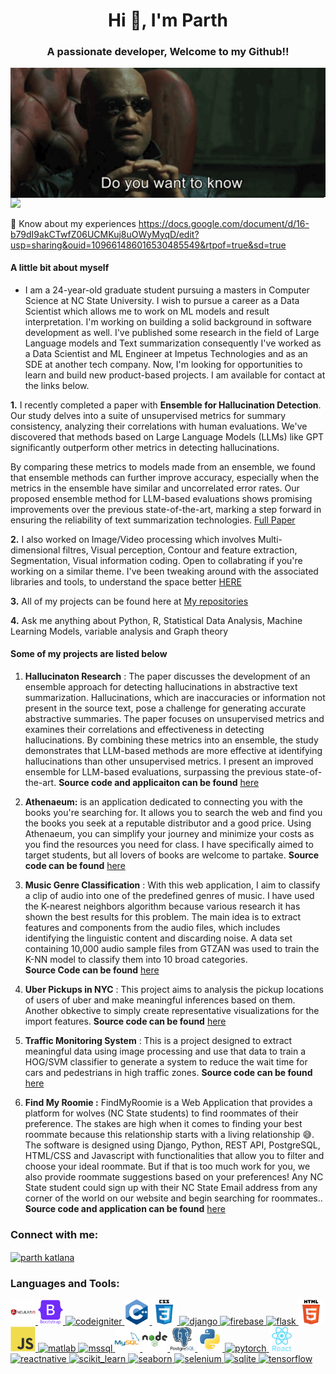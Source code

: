 <h1 align="center">Hi 👋, I'm Parth</h1>
<h3 align="center">A passionate developer, Welcome to my Github!!</h3>
<img align="right" alt="Coding" width="1000" src="img/1JKW.gif">
<br>

<p align="left"> <img src="(https://docs.google.com/document/d/14t8hXS5ya1UORa4oEzIqDnj9GT1tjI0A/edit?usp=sharing&ouid=109661486016530485549&rtpof=true&sd=true)" /> </p>

📄 Know about my experiences https://docs.google.com/document/d/16-b79dI9akCTwfZ06UCMKuj8uOWyMyqD/edit?usp=sharing&ouid=109661486016530485549&rtpof=true&sd=true

#### A little bit about myself
- I am a 24-year-old graduate student pursuing a masters in Computer Science at NC State University. I wish to pursue a career as a Data Scientist which allows me to work on ML models and result interpretation. I'm working on building a solid background in software development as well. I've published some research in the field of Large Language models and Text summarization consequently I've worked as a Data Scientist and ML Engineer at Impetus Technologies and as an SDE at another tech company. Now, I'm looking for opportunities to learn and build new product-based projects. I am available for contact at the links below.


**1.**  I recently completed a paper with **Ensemble for Hallucination Detection**. Our study delves into a suite of unsupervised metrics for summary consistency, analyzing their correlations with human evaluations. We've discovered that methods based on Large Language Models (LLMs) like GPT significantly outperform other metrics in detecting hallucinations.

By comparing these metrics to models made from an ensemble, we found that ensemble methods can further improve accuracy, especially when the metrics in the ensemble have similar and uncorrelated error rates.
Our proposed ensemble method for LLM-based evaluations shows promising improvements over the previous state-of-the-art, marking a step forward in ensuring the reliability of text summarization technologies. [Full Paper](https://arxiv.org/abs/2310.10495)

**2.** I also worked on Image/Video processing which involves Multi-dimensional filtres, Visual perception, Contour and feature extraction, Segmentation, Visual information coding. Open to collabrating if you're working on a similar theme. I've been tweaking around with the associated 
libraries and tools, to understand the space better [HERE](https://colab.research.google.com/drive/1nasMwzfYEpgxhnq25SkGmA-raujszEhs#scrollTo=-SiZOS3tRPqX) 

**3.** All of my projects can be found here at [My repositories](https://github.com/parthk279?tab=repositories)

**4.** Ask me anything about Python, R, Statistical Data Analysis, Machine Learning Models, variable analysis and Graph theory


#### Some of my projects are listed below


1. **Hallucinaton Research** : The paper discusses the development of an ensemble approach for detecting hallucinations in abstractive text summarization. Hallucinations, which are inaccuracies or information not present in the source text, pose a challenge for generating accurate abstractive summaries. The paper focuses on unsupervised metrics and examines their correlations and effectiveness in detecting hallucinations. By combining these metrics into an ensemble, the study demonstrates that LLM-based methods are more effective at identifying hallucinations than other unsupervised metrics. I present an improved ensemble for LLM-based evaluations, surpassing the previous state-of-the-art. **Source code and applicaiton can be found** [here](https://github.com/parthk279/Hallucination-Research/blob/main/Papers/Metric_Ensembles_For_Hallucination_Detection.pdf)

2. **Athenaeum:** is an application dedicated to connecting you with the books you're searching for. It allows you to search the web and find you the books you seek at a reputable distributor and a good price. Using Athenaeum, you can simplify your journey and minimize your costs as you find the resources you need for class. I have specifically aimed to target students, but all lovers of books are welcome to partake. **Source code can be found** [here](https://github.com/parthk279/Athenaeum) 

3. **Music Genre Classification** : With this web application, I aim to classify a clip of audio into one of the predefined genres of music. I have used the K-nearest neighbors algorithm because various research it has shown the best results for this problem. The main idea is to extract features and components from the audio files, which includes identifying the linguistic content and discarding noise. A data set containing 10,000 audio sample files from GTZAN was used to train the K-NN model to classify them into 10 broad categories.<br> **Source Code can be found** [here](https://github.com/parthk279/Music-Genre-Classification)

4. **Uber Pickups in NYC** : This project aims to analysis the pickup locations of users of uber and make meaningful inferences based on them. Another obkective to simply create representative visualizations for the import features. **Source code can be found** [here](https://github.com/suryasashankgundepudi/Pairs_Trading)

5. **Traffic Monitoring System** : This is a project designed to extract meaningful data using image processing and use that data to train a HOG/SVM classifier to generate a system to reduce the wait time for cars and pedestrians in high traffic zones. **Source code can be found** [here](https://github.com/parthk279/Traffic-Monitoring-System)


6. **Find My Roomie :** FindMyRoomie is a Web Application that provides a platform for wolves (NC State students) to find roommates of their preference. The stakes are high when it comes to finding your best roommate because this relationship starts with a living relationship 😅. The software is designed using Django, Python, REST API, PostgreSQL, HTML/CSS and Javascript with functionalities that allow you to filter and choose your ideal roommate. But if that is too much work for you, we also provide roommate suggestions based on your preferences! Any NC State student could sign up with their NC State Email address from any corner of the world on our website and begin searching for roommates.. **Source code and application can be found** [here](https://github.com/Nikhil1912/FindMyRoomie_2.0)



<h3 align="left">Connect with me:</h3>
<p align="left">
<a href="https://www.linkedin.com/in/parth-katlana-945044a6" target="blank"><img align="center" src="https://raw.githubusercontent.com/rahuldkjain/github-profile-readme-generator/master/src/images/icons/Social/linked-in-alt.svg" alt="parth katlana" height="30" width="40" /></a>
</p>

<h3 align="left">Languages and Tools:</h3>
<p align="left"> <a href="https://angular.io" target="_blank" rel="noreferrer"> <img src="https://raw.githubusercontent.com/devicons/devicon/master/icons/angularjs/angularjs-original-wordmark.svg" alt="angularjs" width="40" height="40"/> </a> <a href="https://getbootstrap.com" target="_blank" rel="noreferrer"> <img src="https://raw.githubusercontent.com/devicons/devicon/master/icons/bootstrap/bootstrap-plain-wordmark.svg" alt="bootstrap" width="40" height="40"/> </a> <a href="https://codeigniter.com" target="_blank" rel="noreferrer"> <img src="https://cdn.worldvectorlogo.com/logos/codeigniter.svg" alt="codeigniter" width="40" height="40"/> </a> <a href="https://www.w3schools.com/cpp/" target="_blank" rel="noreferrer"> <img src="https://raw.githubusercontent.com/devicons/devicon/master/icons/cplusplus/cplusplus-original.svg" alt="cplusplus" width="40" height="40"/> </a> <a href="https://www.w3schools.com/css/" target="_blank" rel="noreferrer"> <img src="https://raw.githubusercontent.com/devicons/devicon/master/icons/css3/css3-original-wordmark.svg" alt="css3" width="40" height="40"/> </a> <a href="https://www.djangoproject.com/" target="_blank" rel="noreferrer"> <img src="https://cdn.worldvectorlogo.com/logos/django.svg" alt="django" width="40" height="40"/> </a> <a href="https://firebase.google.com/" target="_blank" rel="noreferrer"> <img src="https://www.vectorlogo.zone/logos/firebase/firebase-icon.svg" alt="firebase" width="40" height="40"/> </a> <a href="https://flask.palletsprojects.com/" target="_blank" rel="noreferrer"> <img src="https://www.vectorlogo.zone/logos/pocoo_flask/pocoo_flask-icon.svg" alt="flask" width="40" height="40"/> </a> <a href="https://www.w3.org/html/" target="_blank" rel="noreferrer"> <img src="https://raw.githubusercontent.com/devicons/devicon/master/icons/html5/html5-original-wordmark.svg" alt="html5" width="40" height="40"/> </a> <a href="https://developer.mozilla.org/en-US/docs/Web/JavaScript" target="_blank" rel="noreferrer"> <img src="https://raw.githubusercontent.com/devicons/devicon/master/icons/javascript/javascript-original.svg" alt="javascript" width="40" height="40"/> </a> <a href="https://www.mathworks.com/" target="_blank" rel="noreferrer"> <img src="https://upload.wikimedia.org/wikipedia/commons/2/21/Matlab_Logo.png" alt="matlab" width="40" height="40"/> </a> <a href="https://www.microsoft.com/en-us/sql-server" target="_blank" rel="noreferrer"> <img src="https://www.svgrepo.com/show/303229/microsoft-sql-server-logo.svg" alt="mssql" width="40" height="40"/> </a> <a href="https://www.mysql.com/" target="_blank" rel="noreferrer"> <img src="https://raw.githubusercontent.com/devicons/devicon/master/icons/mysql/mysql-original-wordmark.svg" alt="mysql" width="40" height="40"/> </a> <a href="https://nodejs.org" target="_blank" rel="noreferrer"> <img src="https://raw.githubusercontent.com/devicons/devicon/master/icons/nodejs/nodejs-original-wordmark.svg" alt="nodejs" width="40" height="40"/> </a><a href="https://www.postgresql.org" target="_blank" rel="noreferrer"> <img src="https://raw.githubusercontent.com/devicons/devicon/master/icons/postgresql/postgresql-original-wordmark.svg" alt="postgresql" width="40" height="40"/> </a> <a href="https://www.python.org" target="_blank" rel="noreferrer"> <img src="https://raw.githubusercontent.com/devicons/devicon/master/icons/python/python-original.svg" alt="python" width="40" height="40"/> </a> <a href="https://pytorch.org/" target="_blank" rel="noreferrer"> <img src="https://www.vectorlogo.zone/logos/pytorch/pytorch-icon.svg" alt="pytorch" width="40" height="40"/> </a> <a href="https://reactjs.org/" target="_blank" rel="noreferrer"> <img src="https://raw.githubusercontent.com/devicons/devicon/master/icons/react/react-original-wordmark.svg" alt="react" width="40" height="40"/> </a> <a href="https://reactnative.dev/" target="_blank" rel="noreferrer"> <img src="https://reactnative.dev/img/header_logo.svg" alt="reactnative" width="40" height="40"/> </a> <a href="https://scikit-learn.org/" target="_blank" rel="noreferrer"> <img src="https://upload.wikimedia.org/wikipedia/commons/0/05/Scikit_learn_logo_small.svg" alt="scikit_learn" width="40" height="40"/> </a> <a href="https://seaborn.pydata.org/" target="_blank" rel="noreferrer"> <img src="https://seaborn.pydata.org/_images/logo-mark-lightbg.svg" alt="seaborn" width="40" height="40"/> </a> <a href="https://www.selenium.dev" target="_blank" rel="noreferrer"> <img src="https://raw.githubusercontent.com/detain/svg-logos/780f25886640cef088af994181646db2f6b1a3f8/svg/selenium-logo.svg" alt="selenium" width="40" height="40"/> </a> <a href="https://www.sqlite.org/" target="_blank" rel="noreferrer"> <img src="https://www.vectorlogo.zone/logos/sqlite/sqlite-icon.svg" alt="sqlite" width="40" height="40"/> </a> <a href="https://www.tensorflow.org" target="_blank" rel="noreferrer"> <img src="https://www.vectorlogo.zone/logos/tensorflow/tensorflow-icon.svg" alt="tensorflow" width="40" height="40"/> </a> </p>
